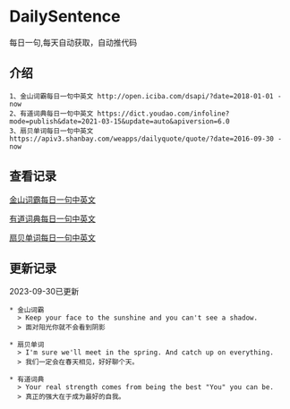 # DailySentence

每日一句,每天自动获取，自动推代码

## 介绍

```
1、金山词霸每日一句中英文 http://open.iciba.com/dsapi/?date=2018-01-01 - now
2、有道词典每日一句中英文 https://dict.youdao.com/infoline?mode=publish&date=2021-03-15&update=auto&apiversion=6.0
3、扇贝单词每日一句中英文 https://apiv3.shanbay.com/weapps/dailyquote/quote/?date=2016-09-30 - now
```

## 查看记录

[金山词霸每日一句中英文](./data/iciba/)

[有道词典每日一句中英文](./data/youdao/)

[扇贝单词每日一句中英文](./data/shanbay/)

## 更新记录
2023-09-30已更新 
```
* 金山词霸
  > Keep your face to the sunshine and you can't see a shadow. 
  > 面对阳光你就不会看到阴影

* 扇贝单词
  > I'm sure we'll meet in the spring. And catch up on everything.
  > 我们一定会在春天相见，好好聊个天。

* 有道词典
  > Your real strength comes from being the best "You" you can be.
  > 真正的强大在于成为最好的自我。

```
